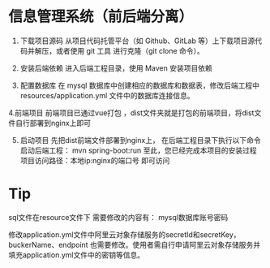 # 信息管理系统（前后端分离）

1. 下载项目源码
从项目代码托管平台（如 Github、GitLab 等）上下载项目源代码并解压，或者使用 git 工具 进行克隆（git clone 命令）。

2. 安装后端依赖
进入后端工程目录，使用 Maven 安装项目依赖

3. 配置数据库
在 mysql 数据库中创建相应的数据库和数据表，修改后端工程中 resources/application.yml 文件中的数据库连接信息。

4.前端项目
前端项目已通过vue打包 ，dist文件夹就是打包的前端项目，将dist文件自行部署到nginx上即可

5. 启动项目
先把dist前端文件部署到nginx上， 在后端工程目录下执行以下命令启动后端工程：    mvn spring-boot:run 至此，您已经完成本项目的安装过程  项目访问路径：本地ip:nginx的端口号 即可访问

# Tip
sql文件在resource文件下 需要修改的内容有：
mysql数据库账号密码

修改application.yml文件中阿里云对象存储服务的secretId和secretKey，buckerName、endpoint 也需要修改。使用者需自行申请阿里云对象存储服务并填充application.yml文件中的密钥等信息。
